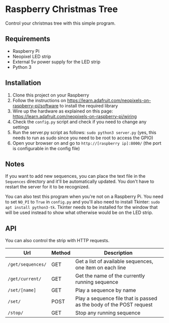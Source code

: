 # Raspberry Christmas Tree
Control your christmas tree with this simple program.

## Requirements
- Raspberry Pi
- Neopixel LED strip
- External 5v power supply for the LED strip
- Python 3

## Installation
1. Clone this project on your Raspberry
2. Follow the instructions on https://learn.adafruit.com/neopixels-on-raspberry-pi/software to install the required library
3. Wire up the hardware as explained on this page: https://learn.adafruit.com/neopixels-on-raspberry-pi/wiring
4. Check the `config.py` script and check if you need to change any settings
5. Run the server.py script as follows: `sudo python3 server.py` (yes, this needs to run as sudo since you need to be root to access the GPIO)
6. Open your browser on and go to `http://[raspberry ip]:8000/` (the port is configurable in the config file)

## Notes
If you want to add new sequences, you can place the text file in the `Sequences` directory and it'll be automatically updated. You don't have to restart the server for it to be recognized.

You can also test this program when you're not on a Raspberry Pi. You need to set `NO_PI` to `True` in `config.py` and you'll also need to install Tkinter: `sudo apt install python3-tk`. Tkinter needs to be installed for the window that will be used instead to show what otherwise would be on the LED strip.

## API
You can also control the strip with HTTP requests.

| Url                   | Method    | Description |
|-----------------------|-----------|-------------|
|`/get/sequences/`      | GET       | Get a list of available sequences, one item on each line |
|`/get/current/`        | GET       | Get the name of the currently running sequence |
|`/set/[name]`          | GET       | Play a sequence by name |
|`/set/`                | POST      | Play a sequence file that is passed as the body of the POST request |
|`/stop/`               | GET       | Stop any running sequence |